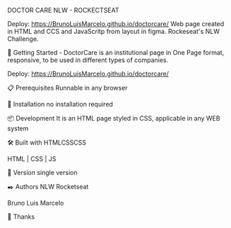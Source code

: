 DOCTOR CARE
NLW - ROCKECTSEAT

Deploy: https://BrunoLuisMarcelo.github.io/doctorcare/ Web page created in HTML and CCS and JavaScritp from layout in figma. Rockeseat's NLW Challenge.


🚀 Getting Started -
DoctorCare is an institutional page in One Page format, responsive, to be used in different types of companies. 

 Deploy:  https://BrunoLuisMarcelo.github.io/doctorcare/

📋 Prerequisites
Runnable in any browser

🔧 Installation
no installation required

📦 Development
It is an HTML page styled in CSS, applicable in any WEB system

🛠️ Built with
HTMLCSSCSS

HTML | CSS | JS

📌 Version
single version

✒️ Authors
NLW Rocketseat

Bruno Luis Marcelo

🎁 Thanks
